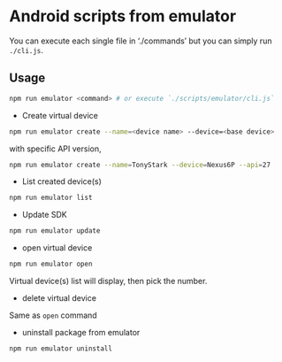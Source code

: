 # Android scripts from emulator

You can execute each single file in ‘./commands’ but you can simply run `./cli.js`.

## Usage

```bash
npm run emulator <command> # or execute `./scripts/emulator/cli.js`
```

- Create virtual device

```bash
npm run emulator create --name=<device name> --device=<base device>
```

with specific API version,

```bash
npm run emulator create --name=TonyStark --device=Nexus6P --api=27
```

- List created device(s)

```bash
npm run emulator list
```

- Update SDK

```bash
npm run emulator update
```

- open virtual device

```bash
npm run emulator open
```

Virtual device(s) list will display, then pick the number.

- delete virtual device

Same as `open` command

- uninstall package from emulator

```bash
npm run emulator uninstall
```
